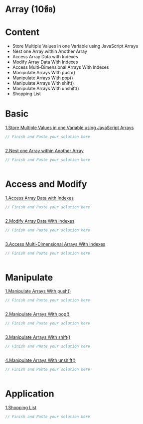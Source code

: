 # Array (10ข้อ)
# Content
- Store Multiple Values in one Variable using JavaScript Arrays
- Nest one Array within Another Array
- Access Array Data with Indexes
- Modify Array Data With Indexes
- Access Multi-Dimensional Arrays With Indexes
- Manipulate Arrays With push()
- Manipulate Arrays With pop()
- Manipulate Arrays With shift()
- Manipulate Arrays With unshift()
- Shopping List

# Basic
[1.Store Multiple Values in one Variable using JavaScript Arrays](https://www.freecodecamp.org/learn/javascript-algorithms-and-data-structures/basic-javascript/store-multiple-values-in-one-variable-using-javascript-arrays)
```js
// Finish and Paste your solution here



```
[2.Nest one Array within Another Array](https://www.freecodecamp.org/learn/javascript-algorithms-and-data-structures/basic-javascript/nest-one-array-within-another-array)
```js
// Finish and Paste your solution here



```

# Access and Modify
[1.Access Array Data with Indexes](https://www.freecodecamp.org/learn/javascript-algorithms-and-data-structures/basic-javascript/access-array-data-with-indexes)
```js
// Finish and Paste your solution here



```
[2.Modify Array Data With Indexes](https://www.freecodecamp.org/learn/javascript-algorithms-and-data-structures/basic-javascript/modify-array-data-with-indexes)
```js
// Finish and Paste your solution here



```
[3.Access Multi-Dimensional Arrays With Indexes](https://www.freecodecamp.org/learn/javascript-algorithms-and-data-structures/basic-javascript/access-multi-dimensional-arrays-with-indexes)
```js
// Finish and Paste your solution here



```

# Manipulate 
[1.Manipulate Arrays With push()](https://www.freecodecamp.org/learn/javascript-algorithms-and-data-structures/basic-javascript/manipulate-arrays-with-push)
```js
// Finish and Paste your solution here



```
[2.Manipulate Arrays With pop()](https://www.freecodecamp.org/learn/javascript-algorithms-and-data-structures/basic-javascript/manipulate-arrays-with-pop)
```js
// Finish and Paste your solution here



```
[3.Manipulate Arrays With shift()](https://www.freecodecamp.org/learn/javascript-algorithms-and-data-structures/basic-javascript/manipulate-arrays-with-shift)
```js
// Finish and Paste your solution here



```
[4.Manipulate Arrays With unshift()](https://www.freecodecamp.org/learn/javascript-algorithms-and-data-structures/basic-javascript/manipulate-arrays-with-unshift)
```js
// Finish and Paste your solution here



```

# Application
[1.Shopping List](https://www.freecodecamp.org/learn/javascript-algorithms-and-data-structures/basic-javascript/shopping-list)
```js
// Finish and Paste your solution here



```
